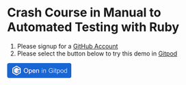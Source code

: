 # Crash Course in Manual to Automated Testing with Ruby

1. Please signup for a [GitHub Account](https://help.github.com/en/github/getting-started-with-github/signing-up-for-a-new-github-account)
2. Please select the button below to try this demo in [Gitpod](https://www.gitpod.io/)

<a href="https://gitpod.io/#https://github.com/saucelabs-training/crash-course-in-automated-selenium-testing/tree/master/crash-course-ruby"><img src="open-in-gitpod.png" align="middle" title="Open in Gitpod"></a>